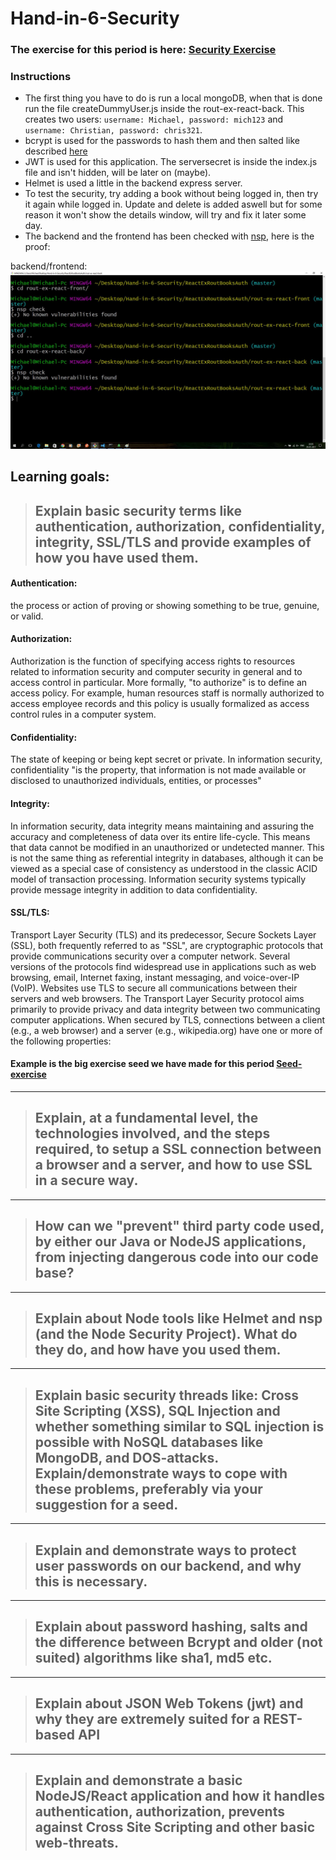# Hand-in-6-Security
### The exercise for this period is here: [Security Exercise](https://docs.google.com/document/d/1ZY-pZDQfwEoQlVk0Qn-lKnpa40MOl-hQdGW9Fx2A5XE/edit)

### Instructions
- The first thing you have to do is run a local mongoDB, when that is done run the file createDummyUser.js inside the rout-ex-react-back. This creates two users: `username: Michael, password: mich123` and `username: Christian, password: chris321`.
- bcrypt is used for the passwords to hash them and then salted like described [here](https://stackoverflow.com/questions/6832445/how-can-bcrypt-have-built-in-salts)
- JWT is used for this application. The serversecret is inside the index.js file and isn't hidden, will be later on (maybe).
- Helmet is used a little in the backend express server.
- To test the security, try adding a book without being logged in, then try it again while logged in. Update and delete is added aswell but for some reason it won't show the details window, will try and fix it later some day.
- The backend and the frontend has been checked with [nsp](https://nodesecurity.io/), here is the proof:

backend/frontend:
![Nsp check!](nspPicture.jpg)


## Learning goals:
>## Explain basic security terms like authentication, authorization, confidentiality, integrity, SSL/TLS and provide examples of how you have used them.

#### Authentication: 
the process or action of proving or showing something to be true, genuine, or valid.
 
#### Authorization: 
Authorization is the function of specifying access rights to resources related to information security and computer security in general and to access control in particular. More formally, "to authorize" is to define an access policy. For example, human resources staff is normally authorized to access employee records and this policy is usually formalized as access control rules in a computer system.
 
#### Confidentiality:
The state of keeping or being kept secret or private.
In information security, confidentiality "is the property, that information is not made available or disclosed to unauthorized individuals, entities, or processes"
 
#### Integrity:
In information security, data integrity means maintaining and assuring the accuracy and completeness of data over its entire life-cycle. This means that data cannot be modified in an unauthorized or undetected manner. This is not the same thing as referential integrity in databases, although it can be viewed as a special case of consistency as understood in the classic ACID model of transaction processing. Information security systems typically provide message integrity in addition to data confidentiality.
 
#### SSL/TLS:
Transport Layer Security (TLS) and its predecessor, Secure Sockets Layer (SSL), both frequently referred to as "SSL", are cryptographic protocols that provide communications security over a computer network. Several versions of the protocols find widespread use in applications such as web browsing, email, Internet faxing, instant messaging, and voice-over-IP (VoIP). Websites use TLS to secure all communications between their servers and web browsers.
The Transport Layer Security protocol aims primarily to provide privacy and data integrity between two communicating computer applications. When secured by TLS, connections between a client (e.g., a web browser) and a server (e.g., wikipedia.org) have one or more of the following properties:
 
#### Example is the big exercise seed we have made for this period [Seed-exercise](https://github.com/KongBoje/Hand-in-6-Security/tree/master/ReactExRoutBooksAuth)


---

>## Explain, at a fundamental level, the technologies involved, and the steps required, to setup a SSL connection between a browser and a server, and how to use SSL in a secure way.

---

>## How can we "prevent" third party code used, by either our Java or NodeJS applications, from injecting dangerous code into our code base?

---

>## Explain about Node tools like Helmet and nsp (and the Node Security Project). What do they do, and how have you used them.

---

>## Explain basic security threads like: Cross Site Scripting (XSS), SQL Injection and whether something similar to SQL injection is possible with NoSQL databases like MongoDB, and DOS-attacks. Explain/demonstrate ways to cope with these problems, preferably via your suggestion for a seed.

---

>## Explain and demonstrate ways to protect user passwords on our backend, and why this is necessary.

---

>## Explain about password hashing, salts and the difference between Bcrypt and older (not suited) algorithms like sha1, md5 etc.

---

>## Explain about JSON Web Tokens (jwt) and why they are extremely suited for a REST-based API

---

>## Explain and demonstrate a basic NodeJS/React application and how it handles authentication, authorization, prevents against Cross Site Scripting and other basic web-threats.
